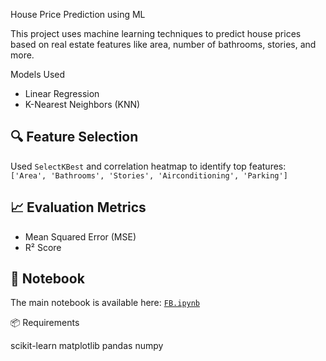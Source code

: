  House Price Prediction using ML

This project uses machine learning techniques to predict house prices based on real estate features like area, number of bathrooms, stories, and more.

 Models Used
- Linear Regression
- K-Nearest Neighbors (KNN)

## 🔍 Feature Selection
Used `SelectKBest` and correlation heatmap to identify top features:  
`['Area', 'Bathrooms', 'Stories', 'Airconditioning', 'Parking']`

## 📈 Evaluation Metrics
- Mean Squared Error (MSE)
- R² Score

## 📓 Notebook
The main notebook is available here: [`FB.ipynb`](./FB.ipynb)

 📦 Requirements

scikit-learn
matplotlib
pandas
numpy


